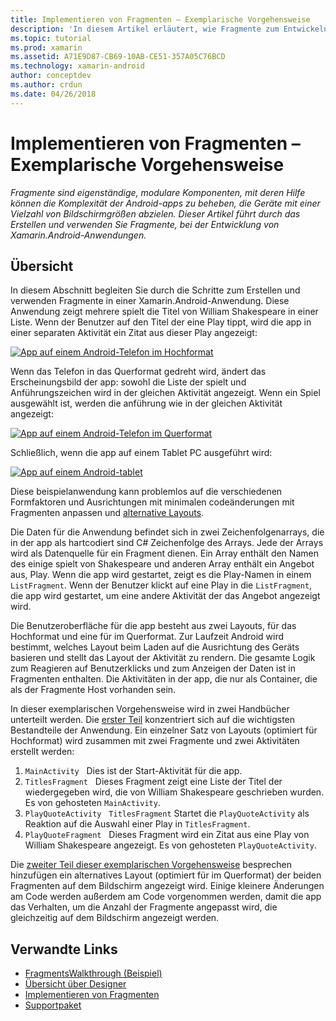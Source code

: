 ```yaml
---
title: Implementieren von Fragmenten – Exemplarische Vorgehensweise
description: 'In diesem Artikel erläutert, wie Fragmente zum Entwickeln von Xamarin.Android-Anwendungen verwenden.'
ms.topic: tutorial
ms.prod: xamarin
ms.assetid: A71E9D87-CB69-10AB-CE51-357A05C76BCD
ms.technology: xamarin-android
author: conceptdev
ms.author: crdun
ms.date: 04/26/2018
---
```


# <a name="implementing-fragments---walkthrough"></a>Implementieren von Fragmenten – Exemplarische Vorgehensweise

_Fragmente sind eigenständige, modulare Komponenten, mit deren Hilfe können die Komplexität der Android-apps zu beheben, die Geräte mit einer Vielzahl von Bildschirmgrößen abzielen. Dieser Artikel führt durch das Erstellen und verwenden Sie Fragmente, bei der Entwicklung von Xamarin.Android-Anwendungen._

## <a name="overview"></a>Übersicht

In diesem Abschnitt begleiten Sie durch die Schritte zum Erstellen und verwenden Fragmente in einer Xamarin.Android-Anwendung. Diese Anwendung zeigt mehrere spielt die Titel von William Shakespeare in einer Liste. Wenn der Benutzer auf den Titel der eine Play tippt, wird die app in einer separaten Aktivität ein Zitat aus dieser Play angezeigt:

[![App auf einem Android-Telefon im Hochformat](./images/intro-screenshot-phone-sml.png)](./images/intro-screenshot-phone.png#lightbox)

Wenn das Telefon in das Querformat gedreht wird, ändert das Erscheinungsbild der app: sowohl die Liste der spielt und Anführungszeichen wird in der gleichen Aktivität angezeigt. Wenn ein Spiel ausgewählt ist, werden die anführung wie in der gleichen Aktivität angezeigt:

[![App auf einem Android-Telefon im Querformat](./images/intro-screenshot-phone-land-sml.png)](./images/intro-screenshot-phone-land.png#lightbox)

Schließlich, wenn die app auf einem Tablet PC ausgeführt wird:

[![App auf einem Android-tablet](./images/intro-screenshot-tablet-sml.png)](./images/intro-screenshot-tablet.png#lightbox)

Diese beispielanwendung kann problemlos auf die verschiedenen Formfaktoren und Ausrichtungen mit minimalen codeänderungen mit Fragmenten anpassen und [alternative Layouts](/xamarin/android/app-fundamentals/resources-in-android/alternate-resources).

Die Daten für die Anwendung befindet sich in zwei Zeichenfolgenarrays, die in der app als hartcodiert sind C# Zeichenfolge des Arrays. Jede der Arrays wird als Datenquelle für ein Fragment dienen.  Ein Array enthält den Namen des einige spielt von Shakespeare und anderen Array enthält ein Angebot aus, Play. Wenn die app wird gestartet, zeigt es die Play-Namen in einem `ListFragment`. Wenn der Benutzer klickt auf eine Play in die `ListFragment`, die app wird gestartet, um eine andere Aktivität der das Angebot angezeigt wird.

Die Benutzeroberfläche für die app besteht aus zwei Layouts, für das Hochformat und eine für im Querformat. Zur Laufzeit Android wird bestimmt, welches Layout beim Laden auf die Ausrichtung des Geräts basieren und stellt das Layout der Aktivität zu rendern. Die gesamte Logik zum Reagieren auf Benutzerklicks und zum Anzeigen der Daten ist in Fragmenten enthalten. Die Aktivitäten in der app, die nur als Container, die als der Fragmente Host vorhanden sein.

In dieser exemplarischen Vorgehensweise wird in zwei Handbücher unterteilt werden. Die [erster Teil](./walkthrough.md) konzentriert sich auf die wichtigsten Bestandteile der Anwendung. Ein einzelner Satz von Layouts (optimiert für Hochformat) wird zusammen mit zwei Fragmente und zwei Aktivitäten erstellt werden:

1. `MainActivity` &nbsp; Dies ist der Start-Aktivität für die app.
1. `TitlesFragment` &nbsp; Dieses Fragment zeigt eine Liste der Titel der wiedergegeben wird, die von William Shakespeare geschrieben wurden. Es von gehosteten `MainActivity`.
1. `PlayQuoteActivity` &nbsp; `TitlesFragment` Startet die `PlayQuoteActivity` als Reaktion auf die Auswahl einer Play in `TitlesFragment`.
1. `PlayQuoteFragment` &nbsp; Dieses Fragment wird ein Zitat aus eine Play von William Shakespeare angezeigt. Es von gehosteten `PlayQuoteActivity`.

Die [zweiter Teil dieser exemplarischen Vorgehensweise](./walkthrough-landscape.md) besprechen hinzufügen ein alternatives Layout (optimiert für im Querformat) der beiden Fragmenten auf dem Bildschirm angezeigt wird. Einige kleinere Änderungen am Code werden außerdem am Code vorgenommen werden, damit die app das Verhalten, um die Anzahl der Fragmente angepasst wird, die gleichzeitig auf dem Bildschirm angezeigt werden.

## <a name="related-links"></a>Verwandte Links

- [FragmentsWalkthrough (Beispiel)](https://developer.xamarin.com/samples/monodroid/FragmentsWalkthrough/)
- [Übersicht über Designer](~/android/user-interface/android-designer/index.md)
- [Implementieren von Fragmenten](https://developer.android.com/guide/topics/fundamentals/fragments.html)
- [Supportpaket](https://developer.android.com/sdk/compatibility-library.html)
